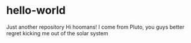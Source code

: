 # hello-world
Just another repository
Hi hoomans!
I come from Pluto, you guys better regret kicking me out of the solar system
